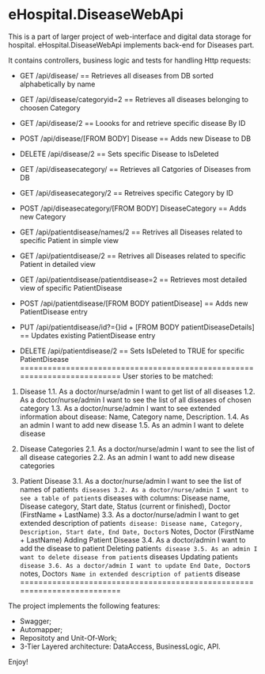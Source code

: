 # eHospital.DiseaseWebApi
This is a part of larger project of web-interface and digital data storage for hospital.
eHospital.DiseaseWebApi implements back-end for Diseases part.

It contains controllers, business logic and tests for handling Http requests:
- GET /api/disease/ == Retrieves all diseases from DB sorted alphabetically by name
- GET /api/disease/categoryid=2 == Retrieves all diseases belonging to choosen Category
- GET /api/disease/2 == Loooks for and retrieve specific disease By ID
- POST /api/disease/[FROM BODY] Disease == Adds new Disease to DB
- DELETE /api/disease/2 == Sets specific Disease to IsDeleted

- GET /api/diseasecategory/ == Retrieves all Catgories of Diseases from DB
- GET /api/diseasecategory/2 == Retreives specific Category by ID
- POST /api/diseasecategory/[FROM BODY] DiseaseCategory == Adds new Category

- GET /api/patientdisease/names/2 == Retrives all Diseases related to specific Patient in simple view
- GET /api/patientdisease/2 == Retrives all Diseases related to specific Patient in detailed view
- GET /api/patientdisease/patientdisease=2 == Retrieves most detailed view of specific PatientDisease
- POST /api/patientdisease/[FROM BODY patientDisease] == Adds new PatientDisease entry
- PUT /api/patientdisease/id?={}id + [FROM BODY patientDiseaseDetails] == Updates existing PatientDisease entry
- DELETE /api/patientdisease/2 == Sets IsDeleted to TRUE for specific PatientDisease
=========================================================================
User stories to be matched:
1. Disease
1.1. As a doctor/nurse/admin I want to get list of all diseases
1.2. As a doctor/nurse/admin I want to see the list of all diseases of chosen category
1.3. As a doctor/nurse/admin I want to see extended information about disease: Name, Category name,
Description.
1.4. As an admin I want to add new disease
1.5. As an admin I want to delete disease

2. Disease Categories
2.1. As a doctor/nurse/admin I want to see the list of all disease categories
2.2. As an admin I want to add new disease categories

3. Patient Disease
3.1. As a doctor/nurse/admin I want to see the list of names of patient`s diseases
3.2. As a doctor/nurse/admin I want to see a table of patient`s diseases with columns: Disease name,
Disease category, Start date, Status (current or finished), Doctor (FirstName + LastName)
3.3. As a doctor/nurse/admin I want to get extended description of patient`s disease: Disease name,
Category, Description, Start date, End Date, Doctor`s Notes, Doctor (FirstName + LastName)
Adding Patient Disease
3.4. As a doctor/admin I want to add the disease to patient
Deleting patient`s disease
3.5. As an admin I want to delete disease from patient`s diseases
Updating patient`s disease
3.6. As a doctor/admin I want to update End Date, Doctor`s notes, Doctor`s Name in extended description
of patient`s disease
=========================================================================

The project implements the following features:
- Swagger;
- Automapper;
- Repositoty and Unit-Of-Work;
- 3-Tier Layered architecture: DataAccess, BusinessLogic, API.

Enjoy!

